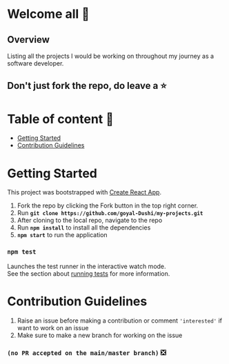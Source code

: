 # Welcome all 👋

## Overview 

Listing all the projects I would be working on throughout my journey as a software developer.

## Don't just fork the repo, do leave a ⭐

# Table of content 📑
* [Getting Started](#getting-started)
* [Contribution Guidelines](#contribution-guidelines)

# Getting Started

This project was bootstrapped with [Create React App](https://github.com/facebook/create-react-app).
1) Fork the repo by clicking the Fork button in the top right corner.
2) Run **`git clone https://github.com/goyal-Dushi/my-projects.git`**
3) After cloning to the local repo, navigate to the repo 
4) Run **`npm install`** to install all the dependencies 
5) **`npm start`** to run the application  

### `npm test`

Launches the test runner in the interactive watch mode.\
See the section about [running tests](https://facebook.github.io/create-react-app/docs/running-tests) for more information.

# Contribution Guidelines
1) Raise an issue before making a contribution or comment `'interested'` if want to work on an issue
2) Make sure to make a new branch for working on the issue 
 ### `(no PR accepted on the main/master branch)` ❎
